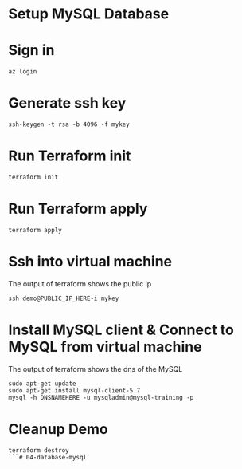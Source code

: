 # Setup MySQL Database

# Sign in
```
az login
```

# Generate ssh key
```
ssh-keygen -t rsa -b 4096 -f mykey
```
# Run Terraform init
```
terraform init
```

# Run Terraform apply
```
terraform apply
```

# Ssh into virtual machine
The output of terraform shows the public ip

```
ssh demo@PUBLIC_IP_HERE-i mykey
```

# Install MySQL client & Connect to MySQL from virtual machine
The output of terraform shows the dns of the MySQL

```
sudo apt-get update
sudo apt-get install mysql-client-5.7
mysql -h DNSNAMEHERE -u mysqladmin@mysql-training -p
```

# Cleanup Demo
```
terraform destroy
```#   0 4 - d a t a b a s e - m y s q l  
 